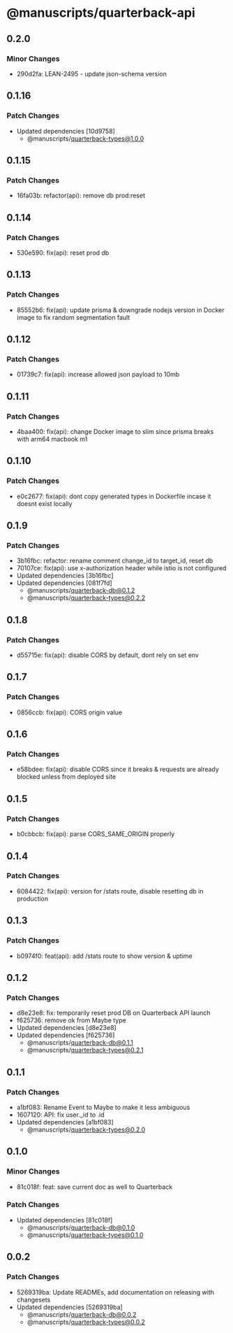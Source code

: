 # @manuscripts/quarterback-api

## 0.2.0

### Minor Changes

- 290d2fa: LEAN-2495 - update json-schema version

## 0.1.16

### Patch Changes

- Updated dependencies [10d9758]
  - @manuscripts/quarterback-types@1.0.0

## 0.1.15

### Patch Changes

- 16fa03b: refactor(api): remove db prod:reset

## 0.1.14

### Patch Changes

- 530e590: fix(api): reset prod db

## 0.1.13

### Patch Changes

- 85552b6: fix(api): update prisma & downgrade nodejs version in Docker image to fix random segmentation fault

## 0.1.12

### Patch Changes

- 01739c7: fix(api): increase allowed json payload to 10mb

## 0.1.11

### Patch Changes

- 4baa400: fix(api): change Docker image to slim since prisma breaks with arm64 macbook m1

## 0.1.10

### Patch Changes

- e0c2677: fix(api): dont copy generated types in Dockerfile incase it doesnt exist locally

## 0.1.9

### Patch Changes

- 3b16fbc: refactor: rename comment change_id to target_id, reset db
- 70107ce: fix(api): use x-authorization header while istio is not configured
- Updated dependencies [3b16fbc]
- Updated dependencies [081f7fd]
  - @manuscripts/quarterback-db@0.1.2
  - @manuscripts/quarterback-types@0.2.2

## 0.1.8

### Patch Changes

- d55715e: fix(api): disable CORS by default, dont rely on set env

## 0.1.7

### Patch Changes

- 0856ccb: fix(api): CORS origin value

## 0.1.6

### Patch Changes

- e58bdee: fix(api): disable CORS since it breaks & requests are already blocked unless from deployed site

## 0.1.5

### Patch Changes

- b0cbbcb: fix(api): parse CORS_SAME_ORIGIN properly

## 0.1.4

### Patch Changes

- 6084422: fix(api): version for /stats route, disable resetting db in production

## 0.1.3

### Patch Changes

- b0974f0: feat(api): add /stats route to show version & uptime

## 0.1.2

### Patch Changes

- d8e23e8: fix: temporarily reset prod DB on Quarterback API launch
- f625736: remove ok from Maybe type
- Updated dependencies [d8e23e8]
- Updated dependencies [f625736]
  - @manuscripts/quarterback-db@0.1.1
  - @manuscripts/quarterback-types@0.2.1

## 0.1.1

### Patch Changes

- a1bf083: Rename Event to Maybe to make it less ambiguous
- 1607120: API: fix user.\_id to .id
- Updated dependencies [a1bf083]
  - @manuscripts/quarterback-types@0.2.0

## 0.1.0

### Minor Changes

- 81c018f: feat: save current doc as well to Quarterback

### Patch Changes

- Updated dependencies [81c018f]
  - @manuscripts/quarterback-db@0.1.0
  - @manuscripts/quarterback-types@0.1.0

## 0.0.2

### Patch Changes

- 5269319ba: Update READMEs, add documentation on releasing with changesets
- Updated dependencies [5269319ba]
  - @manuscripts/quarterback-db@0.0.2
  - @manuscripts/quarterback-types@0.0.2
